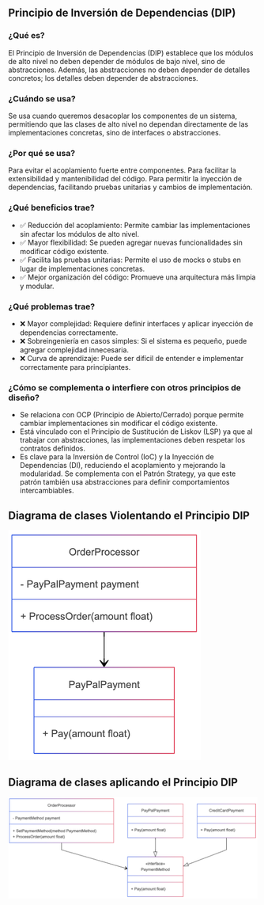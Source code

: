 ## Principio de Inversión de Dependencias (DIP)
### ¿Qué es?
El Principio de Inversión de Dependencias (DIP) establece que los módulos de alto nivel no deben depender de módulos de bajo nivel, sino de abstracciones. Además, las abstracciones no deben depender de detalles concretos; los detalles deben depender de abstracciones.

### ¿Cuándo se usa?
Se usa cuando queremos desacoplar los componentes de un sistema, permitiendo que las clases de alto nivel no dependan directamente de las implementaciones concretas, sino de interfaces o abstracciones.

### ¿Por qué se usa?
Para evitar el acoplamiento fuerte entre componentes.
Para facilitar la extensibilidad y mantenibilidad del código.
Para permitir la inyección de dependencias, facilitando pruebas unitarias y cambios de implementación.

### ¿Qué beneficios trae?
- ✅ Reducción del acoplamiento: Permite cambiar las implementaciones sin afectar los módulos de alto nivel.
- ✅ Mayor flexibilidad: Se pueden agregar nuevas funcionalidades sin modificar código existente.
- ✅ Facilita las pruebas unitarias: Permite el uso de mocks o stubs en lugar de implementaciones concretas.
- ✅ Mejor organización del código: Promueve una arquitectura más limpia y modular.

### ¿Qué problemas trae?
- ❌ Mayor complejidad: Requiere definir interfaces y aplicar inyección de dependencias correctamente.
- ❌ Sobreingeniería en casos simples: Si el sistema es pequeño, puede agregar complejidad innecesaria.
- ❌ Curva de aprendizaje: Puede ser difícil de entender e implementar correctamente para principiantes.

### ¿Cómo se complementa o interfiere con otros principios de diseño?
- Se relaciona con OCP (Principio de Abierto/Cerrado) porque permite cambiar implementaciones sin modificar el código existente.
- Está vinculado con el Principio de Sustitución de Liskov (LSP) ya que al trabajar con abstracciones, las implementaciones deben respetar los contratos definidos.
- Es clave para la Inversión de Control (IoC) y la Inyección de Dependencias (DI), reduciendo el acoplamiento y mejorando la modularidad.
Se complementa con el Patrón Strategy, ya que este patrón también usa abstracciones para definir comportamientos intercambiables.

## Diagrama de clases Violentando el Principio DIP
![alt text](assets/DIP-violent.png)

## Diagrama de clases aplicando el Principio DIP
![alt text](assets/DIP.png)